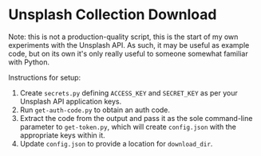 # Unsplash Collection Download

Note: this is not a production-quality script, this is the start of my own
experiments with the Unsplash API. As such, it may be useful as example code,
but on its own it's only really useful to someone somewhat familiar with
Python.

Instructions for setup:

1. Create `secrets.py` defining `ACCESS_KEY` and `SECRET_KEY` as per your
   Unsplash API application keys.
1. Run `get-auth-code.py` to obtain an auth code.
1. Extract the code from the output and pass it as the sole command-line
   parameter to `get-token.py`, which will create `config.json` with the
   appropriate keys within it.
1. Update `config.json` to provide a location for `download_dir`.


